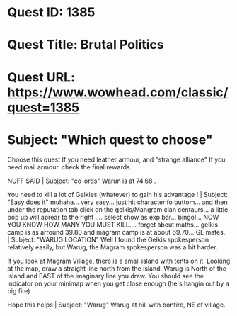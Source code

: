 # Quest ID: 1385
# Quest Title: Brutal Politics
# Quest URL: https://www.wowhead.com/classic/quest=1385
# Subject: "Which quest to choose"
Choose this quest If you need leather armour, and "strange alliance" If you need mail armour. check the final rewards.

NUFF SAID | Subject: "co-ords"
Warun is at 74,68 .

You need to kill a lot of Geikies (whatever) to gain his advantage ! | Subject: "Easy does it"
muhaha... very easy... just hit characterifo buttom... and then under the reputation tab click on the gelkis/Mangram clan centaurs... a little pop up will aprear to the right .... select show as exp bar... bingo!... NOW YOU KNOW HOW MANY YOU MUST KILL.... forget about maths... gelkis camp is as arround 39.80 and magram camp is at about 69.70... GL mates.. | Subject: "WARUG LOCATION"
Well I found the Gelkis spokesperson relatively easily, but Warug, the Magram spokesperson was a bit harder.

If you look at Magram Village, there is a small island with tents on it. Looking at the map, draw a straight line north from the island. Warug is North of the island and EAST of the imaginary line you drew. You should see the indicator on your minimap when you get close enough (he's hangin out by a big fire)

Hope this helps | Subject: "Warug"
Warug at hill with bonfire, NE of village.
